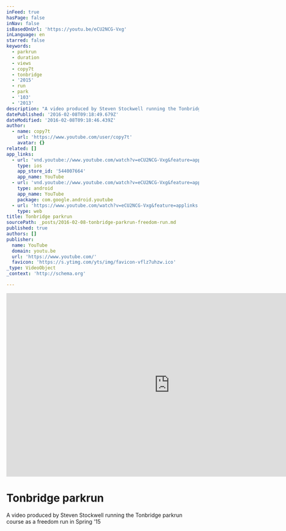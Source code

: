 ```yaml
---
inFeed: true
hasPage: false
inNav: false
isBasedOnUrl: 'https://youtu.be/eCU2NCG-Vxg'
inLanguage: en
starred: false
keywords:
  - parkrun
  - duration
  - views
  - copy7t
  - tonbridge
  - '2015'
  - run
  - park
  - '103'
  - '2013'
description: "A video produced by Steven Stockwell running the Tonbridge parkrun course in Spring '15"
datePublished: '2016-02-08T09:18:49.679Z'
dateModified: '2016-02-08T09:18:46.439Z'
author:
  - name: copy7t
    url: 'https://www.youtube.com/user/copy7t'
    avatar: {}
related: []
app_links:
  - url: 'vnd.youtube://www.youtube.com/watch?v=eCU2NCG-Vxg&feature=applinks'
    type: ios
    app_store_id: '544007664'
    app_name: YouTube
  - url: 'vnd.youtube://www.youtube.com/watch?v=eCU2NCG-Vxg&feature=applinks'
    type: android
    app_name: YouTube
    package: com.google.android.youtube
  - url: 'https://www.youtube.com/watch?v=eCU2NCG-Vxg&feature=applinks'
    type: web
title: Tonbridge parkrun
sourcePath: _posts/2016-02-08-tonbridge-parkrun-freedom-run.md
published: true
authors: []
publisher:
  name: YouTube
  domain: youtu.be
  url: 'https://www.youtube.com/'
  favicon: 'https://s.ytimg.com/yts/img/favicon-vflz7uhzw.ico'
_type: VideoObject
_context: 'http://schema.org'

---
```

<iframe src="https://cdn.embedly.com/widgets/media.html?src=https%3A%2F%2Fwww.youtube.com%2Fembed%2FeCU2NCG-Vxg%3Ffeature%3Doembed&amp;url=https%3A%2F%2Fwww.youtube.com%2Fwatch%3Fv%3DeCU2NCG-Vxg%26feature%3Dyoutu.be&amp;image=https%3A%2F%2Fi.ytimg.com%2Fvi%2FeCU2NCG-Vxg%2Fhqdefault.jpg&amp;key=b7d04c9b404c499eba89ee7072e1c4f7&amp;type=text%2Fhtml&amp;schema=youtube" width="854" height="480" scrolling="no" frameborder="0" allowfullscreen="allowfullscreen" style=""></iframe>

# Tonbridge parkrun

A video produced by Steven Stockwell running the Tonbridge parkrun course as a freedom run in Spring '15